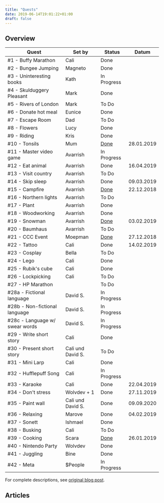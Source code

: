 ```yaml
---
title: "Quests"
date: 2019-06-14T19:01:22+01:00
draft: false
---
```


## Overview

| Quest                          | Set by            | Status                  | Datum      |
| ------------------------------ |------------------ | ----------------------- | ---------- |
| #1 - Buffy Marathon            | Cali              | Done                    |            |
| #2 - Bungee Jumping            | Magneto           | Done                    |            |
| #3 - Uninteresting books       | Kath              | In Progress             |            |
| #4 - Skulduggery Pleasant      | Mark              | Done                    |            |
| #5 - Rivers of London          | Mark              | To Do                   |            |
| #6 - Donate hot meal           | Eunice            | Done                    |            |
| #7 - Escape Room               | Dad               | To Do                   |            |
| #8 - Flowers                   | Lucy              | Done                    |            |
| #9 - Riding                    | Kris              | Done                    |            |
| #10 - Tonsils                  | Mum               | [Done](quest-10)        | 28.01.2019 |
| #11 - Master video game        | Avarrish          | In Progress             |            |
| #12 - Eat animal               | Avarrish          | Done                    | 16.04.2019 |
| #13 - Visit country            | Avarrish          | To Do                   |            |
| #14 - Skip sleep               | Avarrish          | Done                    | 09.03.2019 |
| #15 - Campfire                 | Avarrish          | [Done](quest-15)        | 22.12.2018 |
| #16 - Northern lights          | Avarrish          | To Do                   |            |
| #17 - Plant                    | Avarrish          | Done                    |            |
| #18 - Woodworking              | Avarrish          | Done                    |            |
| #19 - Snowman                  | Avarrish          | [Done](quest-19)        | 03.02.2019 |
| #20 - Baumhaus                 | Avarrish          | To Do                   |            |
| #21 - CCC Event                | Moepman           | [Done](quest-21)        | 27.12.2018 |
| #22 - Tattoo                   | Cali              | Done                    | 14.02.2019 |
| #23 - Cosplay                  | Bella             | To Do                   |            |
| #24 - Lego                     | Cali              | Done                    |            |
| #25 - Rubik's cube             | Cali              | Done                    |            |
| #26 - Lockpicking              | Cali              | To Do                   |            |
| #27 - HP Marathon              |                   | To Do                   |            |
| #28a - Fictional language      | David S.          | In Progress             |            |
| #28b - Non-fictional language  | David S.          | In Progress             |            |
| #28c - Language w/ swear words | David S.          | In Progress             |            |
| #29 - Write short story        | Cali              | Done                    |            |
| #30 - Present short story      | Cali und David S. | To Do                   |            |
| #31 - Mini Larp                | Cali              | Done                    |            |
| #32 - Hufflepuff Song          | Cali              | In Progress             |            |
| #33 - Karaoke                  | Cali              | Done                    | 22.04.2019 |
| #34 - Don't stress             | Wolvdev + 1       | Done                    | 27.11.2019 |
| #35 - Paint wall               | Cali und David S. | Done                    | 09.09.2020 |
| #36 - Relaxing                 | Marove            | Done                    | 04.02.2019 |
| #37 - Sonett                   | Ishmael           | Done                    |            |
| #38 - Busking                  | Cali              | To Do                   |            |
| #39 - Cooking                  | Scara             | [Done](quest-39)        | 26.01.2019 |
| #40 - Nintendo Party           | Wolvdev           | Done                    |            |
| #41 - Juggling                 | Bine              | Done                    |            |
| #42 - Meta                     | $People           | In Progress             |            |

For complete descriptions, see [original blog post](/en/post/quests).

## Articles
